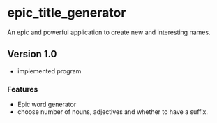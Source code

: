 # epic_title_generator
An epic and powerful application to create new and interesting names.

## Version 1.0
- implemented program
### Features
- Epic word generator
- choose number of nouns, adjectives and whether to have a suffix.
